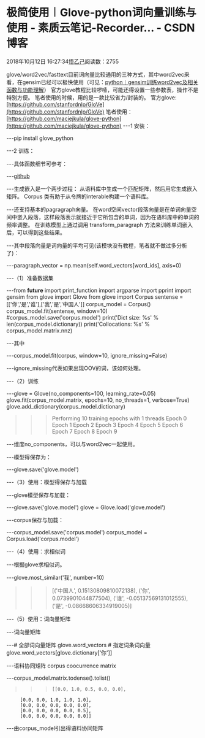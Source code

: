 
# 极简使用︱Glove-python词向量训练与使用 - 素质云笔记-Recorder... - CSDN博客

2018年10月12日 16:27:34[悟乙己](https://me.csdn.net/sinat_26917383)阅读数：2755


glove/word2vec/fasttext目前词向量比较通用的三种方式，其中word2vec来看，在gensim已经可以极快使用（可见：[python︱gensim训练word2vec及相关函数与功能理解](https://blog.csdn.net/sinat_26917383/article/details/69803018)）
官方glove教程比较啰嗦，可能还得设置一些参数表，操作不是特别方便。
笔者使用的时候，用的是一款比较省力/封装的。
官方glove:[https://github.com/stanfordnlp/GloVe](https://github.com/stanfordnlp/GloVe)
笔者使用：[https://github.com/maciejkula/glove-python](https://github.com/maciejkula/glove-python)
---1 安装：

---pip install glove_python

---2 训练：

---具体函数细节可参考：

---[github](https://github.com/maciejkula/glove-python/blob/749494290fdfd24379dcc2e244c583ee61808634/glove/corpus.py)

---生成嵌入是一个两步过程： 从语料库中生成一个匹配矩阵，然后用它生成嵌入矩阵。 Corpus 类有助于从令牌的interable构建一个语料库。

---还支持基本的pagragraph向量。 在word空间vector段落向量是在单词向量空间中嵌入段落，这样段落表示就接近于它所包含的单词，因为在语料库中的单词的频率调整。 在训练模型上通过调用 transform_paragraph 方法来训练单词嵌入后，可以得到这些结果。

---其中段落向量是词向量的平均可见(该模块没有教程，笔者就不做过多分析了)：

---paragraph_vector = np.mean(self.word_vectors[word_ids], axis=0)

---（1）准备数据集

---from __future__ import print_function
import argparse
import pprint
import gensim
from glove import Glove
from glove import Corpus
sentense = [['你','是','谁'],['我','是','中国人']]
corpus_model = Corpus()
corpus_model.fit(sentense, window=10)
\#corpus_model.save('corpus.model')
print('Dict size: %s' % len(corpus_model.dictionary))
print('Collocations: %s' % corpus_model.matrix.nnz)

---其中

---corpus_model.fit(corpus, window=10, ignore_missing=False)

---ignore_missing代表如果出现OOV的词，该如何处理。

---（2）训练

---glove = Glove(no_components=100, learning_rate=0.05)
glove.fit(corpus_model.matrix, epochs=10,
          no_threads=1, verbose=True)
glove.add_dictionary(corpus_model.dictionary)
>>> Performing 10 training epochs with 1 threads
>>> Epoch 0
>>> Epoch 1
>>> Epoch 2
>>> Epoch 3
>>> Epoch 4
>>> Epoch 5
>>> Epoch 6
>>> Epoch 7
>>> Epoch 8
>>> Epoch 9

---维度no_components，可以与word2vec一起使用。

---模型得保存为：

---glove.save('glove.model')

---（3）使用：模型得保存与加载

---glove模型保存与加载：

---glove.save('glove.model')
glove = Glove.load('glove.model')

---corpus保存与加载：

---corpus_model.save('corpus.model')
corpus_model = Corpus.load('corpus.model')

---（4）使用：求相似词

---根据glove求相似词。

---glove.most_similar('我', number=10)
>>> [('中国人', 0.15130809810072138),
>>>  ('你', 0.0739901044877504),
>>>  ('谁', -0.05137569131012555),
>>>  ('是', -0.08668606334919005)]

---（5）使用：词向量矩阵

---词向量矩阵

---\# 全部词向量矩阵
glove.word_vectors
\# 指定词条词向量
glove.word_vectors[glove.dictionary['你']]

---语料协同矩阵 corpus coocurrence matrix

---corpus_model.matrix.todense().tolist()
>>>     [[0.0, 1.0, 0.5, 0.0, 0.0],
		 [0.0, 0.0, 1.0, 1.0, 1.0],
		 [0.0, 0.0, 0.0, 0.0, 0.0],
		 [0.0, 0.0, 0.0, 0.0, 0.5],
		 [0.0, 0.0, 0.0, 0.0, 0.0]]

---由corpus_model引出得语料协同矩阵


